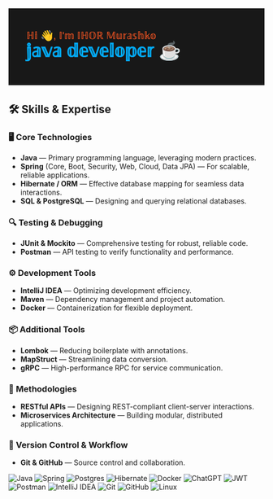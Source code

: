 <img src="/header.png" alt="greeting">

## 🛠️ Skills & Expertise

### 🖥️ Core Technologies
- **Java** — Primary programming language, leveraging modern practices.
- **Spring** (Core, Boot, Security, Web, Cloud, Data JPA) — For scalable, reliable applications.
- **Hibernate / ORM** — Effective database mapping for seamless data interactions.
- **SQL & PostgreSQL** — Designing and querying relational databases.

### 🔍 Testing & Debugging
- **JUnit & Mockito** — Comprehensive testing for robust, reliable code.
- **Postman** — API testing to verify functionality and performance.

### ⚙️ Development Tools
- **IntelliJ IDEA** — Optimizing development efficiency.
- **Maven** — Dependency management and project automation.
- **Docker** — Containerization for flexible deployment.

### 📦 Additional Tools
- **Lombok** — Reducing boilerplate with annotations.
- **MapStruct** — Streamlining data conversion.
- **gRPC** — High-performance RPC for service communication.

### 📐 Methodologies
- **RESTful APIs** — Designing REST-compliant client-server interactions.
- **Microservices Architecture** — Building modular, distributed applications.

### 📂 Version Control & Workflow
- **Git & GitHub** — Source control and collaboration.



![Java](https://img.shields.io/badge/java-%23ED8B00.svg?style=for-the-badge&logo=openjdk&logoColor=white)
![Spring](https://img.shields.io/badge/spring-%236DB33F.svg?style=for-the-badge&logo=spring&logoColor=white)
![Postgres](https://img.shields.io/badge/postgres-%23316192.svg?style=for-the-badge&logo=postgresql&logoColor=white)
![Hibernate](https://img.shields.io/badge/Hibernate-59666C?style=for-the-badge&logo=Hibernate&logoColor=white)
![Docker](https://img.shields.io/badge/docker-%230db7ed.svg?style=for-the-badge&logo=docker&logoColor=white)
![ChatGPT](https://img.shields.io/badge/chatGPT-74aa9c?style=for-the-badge&logo=openai&logoColor=white)
![JWT](https://img.shields.io/badge/JWT-black?style=for-the-badge&logo=JSON%20web%20tokens)  
![Postman](https://img.shields.io/badge/Postman-FF6C37?style=for-the-badge&logo=postman&logoColor=white)
![IntelliJ IDEA](https://img.shields.io/badge/IntelliJIDEA-000000.svg?style=for-the-badge&logo=intellij-idea&logoColor=white)
![Git](https://img.shields.io/badge/git-%23F05033.svg?style=for-the-badge&logo=git&logoColor=white)
![GitHub](https://img.shields.io/badge/github-%23121011.svg?style=for-the-badge&logo=github&logoColor=white)
![Linux](https://img.shields.io/badge/Linux-FCC624?style=for-the-badge&logo=linux&logoColor=black)




